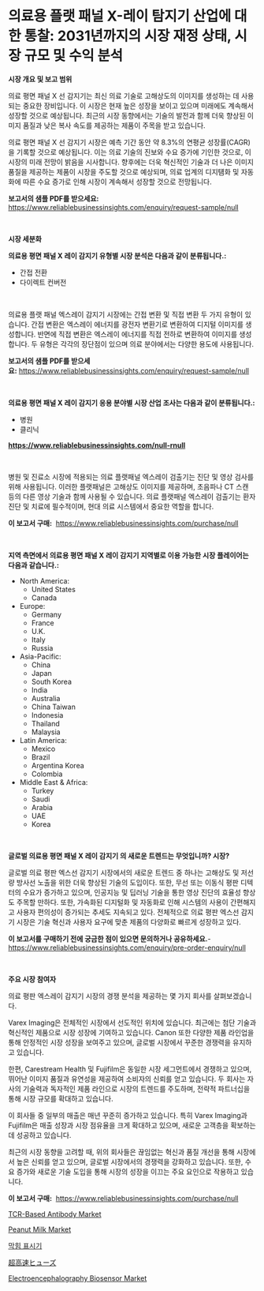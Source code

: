 <p><h1>의료용 플랫 패널 X-레이 탐지기 산업에 대한 통찰: 2031년까지의 시장 재정 상태, 시장 규모 및 수익 분석</h1></p><p><strong>시장 개요 및 보고 범위</strong></p>
<p><p>의료 평면 패널 X 선 감지기는 최신 의료 기술로 고해상도의 이미지를 생성하는 데 사용되는 중요한 장비입니다. 이 시장은 현재 높은 성장을 보이고 있으며 미래에도 계속해서 성장할 것으로 예상됩니다. 최근의 시장 동향에서는 기술의 발전과 함께 더욱 향상된 이미지 품질과 낮은 복사 속도를 제공하는 제품이 주목을 받고 있습니다.</p><p>의료 평면 패널 X 선 감지기 시장은 예측 기간 동안 약 8.3%의 연평균 성장률(CAGR)을 기록할 것으로 예상됩니다. 이는 의료 기술의 진보와 수요 증가에 기인한 것으로, 이 시장의 미래 전망이 밝음을 시사합니다. 향후에는 더욱 혁신적인 기술과 더 나은 이미지 품질을 제공하는 제품이 시장을 주도할 것으로 예상되며, 의료 업계의 디지턤화 및 자동화에 따른 수요 증가로 인해 시장이 계속해서 성장할 것으로 전망됩니다.</p></p>
<p><strong>보고서의 샘플 PDF를 받으세요:</strong> <a href="https://www.reliablebusinessinsights.com/enquiry/request-sample/null">https://www.reliablebusinessinsights.com/enquiry/request-sample/null</a></p>
<p>&nbsp;</p>
<p><strong>시장 세분화</strong></p>
<p><strong>의료용 평면 패널 X 레이 감지기 유형별 시장 분석은 다음과 같이 분류됩니다.:</strong></p>
<p><ul><li>간접 전환</li><li>다이렉트 컨버전</li></ul></p>
<p>&nbsp;</p>
<p><p>의료용 플랫 패널 엑스레이 감지기 시장에는 간접 변환 및 직접 변환 두 가지 유형이 있습니다. 간접 변환은 엑스레이 에너지를 광전자 변환기로 변환하여 디지털 이미지를 생성합니다. 반면에 직접 변환은 엑스레이 에너지를 직접 전하로 변환하여 이미지를 생성합니다. 두 유형은 각각의 장단점이 있으며 의료 분야에서는 다양한 용도에 사용됩니다.</p></p>
<p><strong>보고서의 샘플 PDF를 받으세요:</strong>&nbsp;<a href="https://www.reliablebusinessinsights.com/enquiry/request-sample/null">https://www.reliablebusinessinsights.com/enquiry/request-sample/null</a></p>
<p>&nbsp;</p>
<p><strong> 의료용 평면 패널 X 레이 감지기 응용 분야별 시장 산업 조사는 다음과 같이 분류됩니다.:</strong></p>
<p><ul><li>병원</li><li>클리닉</li></ul></p>
<p><strong><a href="https://www.reliablebusinessinsights.com/null-rnull">https://www.reliablebusinessinsights.com/null-rnull</a></strong></p>
<p>&nbsp;</p>
<p><p>병원 및 진료소 시장에 적용되는 의료 플랫패널 엑스레이 검출기는 진단 및 영상 검사를 위해 사용됩니다. 이러한 플랫패널은 고해상도 이미지를 제공하며, 초음파나 CT 스캔 등의 다른 영상 기술과 함께 사용될 수 있습니다. 의료 플랫패널 엑스레이 검출기는 환자 진단 및 치료에 필수적이며, 현대 의료 시스템에서 중요한 역할을 합니다.</p></p>
<p><strong>이 보고서 구매:</strong>&nbsp; <a href="https://www.reliablebusinessinsights.com/purchase/null">https://www.reliablebusinessinsights.com/purchase/null</a></p>
<p>&nbsp;</p>
<p><strong>지역 측면에서 의료용 평면 패널 X 레이 감지기 지역별로 이용 가능한 시장 플레이어는 다음과 같습니다.:</strong></p>
<p><ul>
    <li>
        North America:
        <ul>
            <li>United States</li>
            <li>Canada</li>
        </ul>
    </li>
    <li>
        Europe:
        <ul>
            <li>Germany</li>
            <li>France</li>
            <li>U.K.</li>
            <li>Italy</li>
            <li>Russia</li>
        </ul>
    </li>
    <li>
        Asia-Pacific:
        <ul>
            <li>China</li>
            <li>Japan</li>
            <li>South Korea</li>
            <li>India</li>
            <li>Australia</li>
            <li>China Taiwan</li>
            <li>Indonesia</li>
            <li>Thailand</li>
            <li>Malaysia</li>
        </ul>
    </li>
    <li>
        Latin America:
        <ul>
            <li>Mexico</li>
            <li>Brazil</li>
            <li>Argentina Korea</li>
            <li>Colombia</li>
        </ul>
    </li>
    <li>
        Middle East & Africa:
        <ul>
            <li>Turkey</li>
            <li>Saudi</li>
            <li>Arabia</li>
            <li>UAE</li>
            <li>Korea</li>
        </ul>
    </li>
    </ul></p>
<p>&nbsp;</p>
<p><strong>글로벌 의료용 평면 패널 X 레이 감지기 의 새로운 트렌드는 무엇입니까? 시장?</strong></p>
<p><p>글로벌 의료 평판 엑스선 감지기 시장에서의 새로운 트렌드 중 하나는 고해상도 및 저선량 방사선 노출을 위한 더욱 향상된 기술의 도입이다. 또한, 무선 또는 이동식 평판 디텍터의 수요가 증가하고 있으며, 인공지능 및 딥러닝 기술을 통한 영상 진단의 효율성 향상도 주목할 만하다. 또한, 가속화된 디지털화 및 자동화로 인해 시스템의 사용이 간편해지고 사용자 편의성이 증가되는 추세도 지속되고 있다. 전체적으로 의료 평판 엑스선 감지기 시장은 기술 혁신과 사용자 요구에 맞춘 제품의 다양화로 빠르게 성장하고 있다.</p></p>
<p><strong>이 보고서를 구매하기 전에 궁금한 점이 있으면 문의하거나 공유하세요.</strong>- <a href="https://www.reliablebusinessinsights.com/enquiry/pre-order-enquiry/null">https://www.reliablebusinessinsights.com/enquiry/pre-order-enquiry/null</a></p>
<p>&nbsp;</p>
<p><strong>주요 시장 참여자</strong></p>
<p><p>의료 평판 엑스레이 감지기 시장의 경쟁 분석을 제공하는 몇 가지 회사를 살펴보겠습니다.</p><p>Varex Imaging은 전체적인 시장에서 선도적인 위치에 있습니다. 최근에는 첨단 기술과 혁신적인 제품으로 시장 성장에 기여하고 있습니다. Canon 또한 다양한 제품 라인업을 통해 안정적인 시장 성장을 보여주고 있으며, 글로벌 시장에서 꾸준한 경쟁력을 유지하고 있습니다.</p><p>한편, Carestream Health 및 Fujifilm은 동일한 시장 세그먼트에서 경쟁하고 있으며, 뛰어난 이미지 품질과 유연성을 제공하여 소비자의 신뢰를 얻고 있습니다. 두 회사는 자사의 기술력과 독자적인 제품 라인으로 시장의 트렌드를 주도하며, 전략적 파트너십을 통해 시장 규모를 확대하고 있습니다.</p><p>이 회사들 중 일부의 매출은 매년 꾸준히 증가하고 있습니다. 특히 Varex Imaging과 Fujifilm은 매출 성장과 시장 점유율을 크게 확대하고 있으며, 새로운 고객층을 확보하는 데 성공하고 있습니다.</p><p>최근의 시장 동향을 고려할 때, 위의 회사들은 끊임없는 혁신과 품질 개선을 통해 시장에서 높은 신뢰를 얻고 있으며, 글로벌 시장에서의 경쟁력을 강화하고 있습니다. 또한, 수요 증가와 새로운 기술 도입을 통해 시장의 성장을 이끄는 주요 요인으로 작용하고 있습니다.</p></p>
<p><strong>이 보고서 구매:</strong>&nbsp;&nbsp;<a href="https://www.reliablebusinessinsights.com/purchase/null">https://www.reliablebusinessinsights.com/purchase/null</a></p>
<p><p><a href="https://github.com/CliffMedina6/Market-Research-Report-List-5/blob/main/tcr-based-antibody-market.md">TCR-Based Antibody Market</a></p><p><a href="https://issuu.com/reportprime-2/docs/peanut-milk-market-size-2030.pptx">Peanut Milk Market</a></p><p><a href="https://github.com/asratman/Market-Research-Report-List-1/blob/main/7301395111718.md">막힘 표시기</a></p><p><a href="https://github.com/EstelWisozk1/Market-Research-Report-List-2/blob/main/8368244122917.md">超高速ヒューズ</a></p><p><a href="https://github.com/provorikovar/Market-Research-Report-List-4/blob/main/electroencephalography-biosensor-market.md">Electroencephalography Biosensor Market</a></p></p>